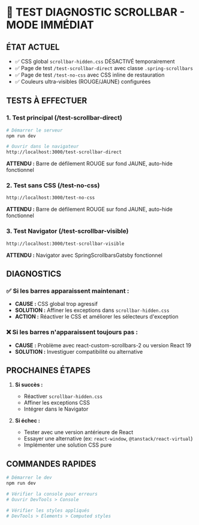 # 🔬 TEST DIAGNOSTIC SCROLLBAR - MODE IMMÉDIAT

## ÉTAT ACTUEL
- ✅ CSS global `scrollbar-hidden.css` DÉSACTIVÉ temporairement
- ✅ Page de test `/test-scrollbar-direct` avec classe `.spring-scrollbars`
- ✅ Page de test `/test-no-css` avec CSS inline de restauration
- ✅ Couleurs ultra-visibles (ROUGE/JAUNE) configurées

## TESTS À EFFECTUER

### 1. Test principal (/test-scrollbar-direct)
```bash
# Démarrer le serveur
npm run dev

# Ouvrir dans le navigateur
http://localhost:3000/test-scrollbar-direct
```

**ATTENDU :** Barre de défilement ROUGE sur fond JAUNE, auto-hide fonctionnel

### 2. Test sans CSS (/test-no-css)
```bash
http://localhost:3000/test-no-css
```

**ATTENDU :** Barre de défilement ROUGE sur fond JAUNE, auto-hide fonctionnel

### 3. Test Navigator (/test-scrollbar-visible)
```bash
http://localhost:3000/test-scrollbar-visible
```

**ATTENDU :** Navigator avec SpringScrollbarsGatsby fonctionnel

## DIAGNOSTICS

### ✅ Si les barres apparaissent maintenant :
- **CAUSE :** CSS global trop agressif
- **SOLUTION :** Affiner les exceptions dans `scrollbar-hidden.css`
- **ACTION :** Réactiver le CSS et améliorer les sélecteurs d'exception

### ❌ Si les barres n'apparaissent toujours pas :
- **CAUSE :** Problème avec react-custom-scrollbars-2 ou version React 19
- **SOLUTION :** Investiguer compatibilité ou alternative

## PROCHAINES ÉTAPES

1. **Si succès :** 
   - Réactiver `scrollbar-hidden.css`
   - Affiner les exceptions CSS
   - Intégrer dans le Navigator

2. **Si échec :**
   - Tester avec une version antérieure de React
   - Essayer une alternative (ex: `react-window`, `@tanstack/react-virtual`)
   - Implémenter une solution CSS pure

## COMMANDES RAPIDES

```bash
# Démarrer le dev
npm run dev

# Vérifier la console pour erreurs
# Ouvrir DevTools > Console

# Vérifier les styles appliqués
# DevTools > Elements > Computed styles
```

